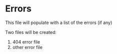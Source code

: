 # Errors

This file will populate with a list of the errors (if any)

Two files will be created:

1. 404 error file
2. other error file
